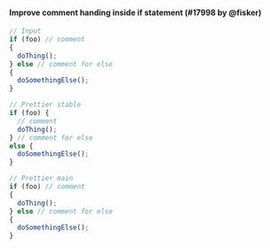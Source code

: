 #### Improve comment handing inside if statement (#17998 by @fisker)

<!-- prettier-ignore -->
```jsx
// Input
if (foo) // comment
{
  doThing();
} else // comment for else
{
  doSomethingElse();
}

// Prettier stable
if (foo) {
  // comment
  doThing();
} // comment for else
else {
  doSomethingElse();
}

// Prettier main
if (foo) // comment
{
  doThing();
} else // comment for else
{
  doSomethingElse();
}
```
